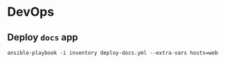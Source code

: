 # DevOps
## Deploy `docs` app
```
ansible-playbook -i inventory deploy-docs.yml --extra-vars hosts=web
```
